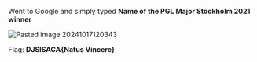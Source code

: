 Went to Google and simply typed **Name of the PGL Major Stockholm 2021 winner**

![Pasted image 20241017120343](https://github.com/user-attachments/assets/9e5eafda-6ab0-43c1-930d-ba3ba77a1b62)


Flag: **DJSISACA{Natus Vincere}**
